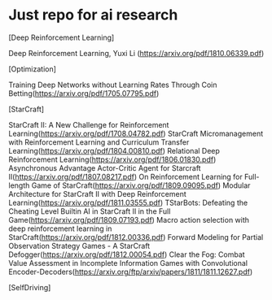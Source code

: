 # Just repo for ai research
[Deep Reinforcement Learning]

Deep Reinforcement Learning, Yuxi Li (https://arxiv.org/pdf/1810.06339.pdf)



[Optimization]

Training Deep Networks without Learning Rates Through Coin Betting(https://arxiv.org/pdf/1705.07795.pdf)


[StarCraft]

StarCraft II: A New Challenge for Reinforcement Learning(https://arxiv.org/pdf/1708.04782.pdf)
StarCraft Micromanagement with Reinforcement Learning and Curriculum Transfer Learning(https://arxiv.org/pdf/1804.00810.pdf)
Relational Deep Reinforcement Learning(https://arxiv.org/pdf/1806.01830.pdf)
Asynchronous Advantage Actor-Critic Agent for Starcraft II(https://arxiv.org/pdf/1807.08217.pdf)
On Reinforcement Learning for Full-length Game of StarCraft(https://arxiv.org/pdf/1809.09095.pdf)
Modular Architecture for StarCraft II with Deep Reinforcement Learning(https://arxiv.org/pdf/1811.03555.pdf)
TStarBots: Defeating the Cheating Level Builtin AI in StarCraft II in the Full Game(https://arxiv.org/pdf/1809.07193.pdf)
Macro action selection with deep reinforcement learning in StarCraft(https://arxiv.org/pdf/1812.00336.pdf)
Forward Modeling for Partial Observation Strategy Games - A StarCraft Defogger(https://arxiv.org/pdf/1812.00054.pdf)
Clear the Fog: Combat Value Assessment in Incomplete Information Games with Convolutional Encoder-Decoders(https://arxiv.org/ftp/arxiv/papers/1811/1811.12627.pdf)

[SelfDriving]

